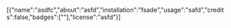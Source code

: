 [{"name":"asdfc","about":"asfd","installation":"fsade","usage":"safd","credits":false,"badges":[""],"license":"asfd"}]